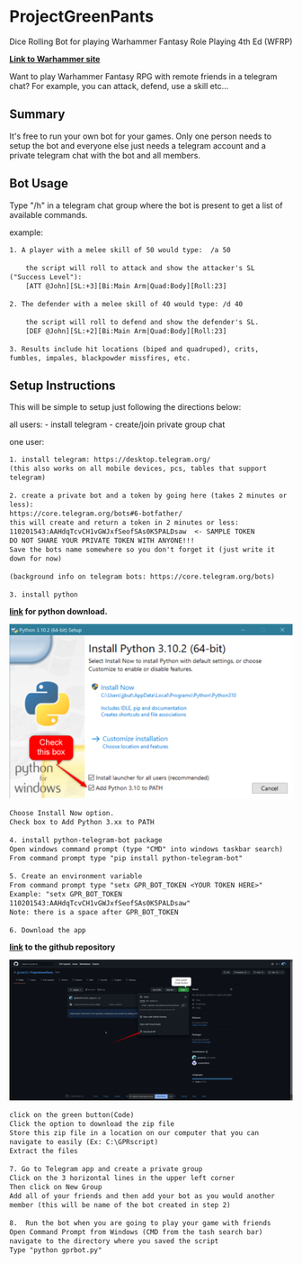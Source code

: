 # ProjectGreenPants
Dice Rolling Bot for playing Warhammer Fantasy Role Playing 4th Ed (WFRP)

**[Link to Warhammer site](https://www.cubicle7games.com/our-games/warhammer-fantasy-roleplay/)**


<a brief but clear understanding of why someone should be interested>
Want to play Warhammer Fantasy RPG with remote friends in a telegram chat?
For example, you can attack, defend, use a skill etc…


<how do I set this up>

## Summary
It's free to run your own bot for your games.  Only one person needs to setup the bot and everyone else just needs a telegram account and a private telegram chat with the bot and all members.
	
## Bot Usage
Type "/h" in a telegram chat group where the bot is present to get a list of available commands.

example:
	
	1. A player with a melee skill of 50 would type:  /a 50 

		the script will roll to attack and show the attacker's SL ("Success Level"):
		[ATT @John][SL:+3][Bi:Main Arm|Quad:Body][Roll:23] 
	
	2. The defender with a melee skill of 40 would type: /d 40
		
		the script will roll to defend and show the defender's SL.
		[DEF @John][SL:+2][Bi:Main Arm|Quad:Body][Roll:23] 
			
	3. Results include hit locations (biped and quadruped), crits, fumbles, impales, blackpowder missfires, etc.
	
## Setup Instructions
This will be simple to setup just following the directions below:

all users:
	- install telegram
	- create/join private group chat

one user:

	1. install telegram: https://desktop.telegram.org/ 
	(this also works on all mobile devices, pcs, tables that support telegram)

	2. create a private bot and a token by going here (takes 2 minutes or less):
	https://core.telegram.org/bots#6-botfather/
	this will create and return a token in 2 minutes or less:  110201543:AAHdqTcvCH1vGWJxfSeofSAs0K5PALDsaw  <- SAMPLE TOKEN
	DO NOT SHARE YOUR PRIVATE TOKEN WITH ANYONE!!!
	Save the bots name somewhere so you don't forget it (just write it down for now)

	(background info on telegram bots: https://core.telegram.org/bots)

	3. install python 
**[link](https://www.python.org/downloads/) for python download.**
		
![image1](ProjectGreenPants/ReadMe/image1.png)
		
	Choose Install Now option.
	Check box to Add Python 3.xx to PATH
	
	4. install python-telegram-bot package
	Open windows command prompt (type "CMD" into windows taskbar search)
	From command prompt type "pip install python-telegram-bot"

	5. Create an environment variable
	From command prompt type "setx GPR_BOT_TOKEN <YOUR TOKEN HERE>"
	Example: "setx GPR_BOT_TOKEN 110201543:AAHdqTcvCH1vGWJxfSeofSAs0K5PALDsaw"
	Note: there is a space after GPR_BOT_TOKEN

	6. Download the app
**[link](https://github.com/jjbutler52/ProjectGreenPants) to the github repository**
		
![image2](ProjectGreenPants/ReadMe/image2.png)
	
	click on the green button(Code)
	Click the option to download the zip file
	Store this zip file in a location on our computer that you can navigate to easily (Ex: C:\GPRscript)
	Extract the files
	
	7. Go to Telegram app and create a private group
	Click on the 3 horizontal lines in the upper left corner
	Then click on New Group
	Add all of your friends and then add your bot as you would another member (this will be name of the bot created in step 2)
		
	8.  Run the bot when you are going to play your game with friends
	Open Command Prompt from Windows (CMD from the tash search bar) navigate to the directory where you saved the script
	Type "python gprbot.py"
	
